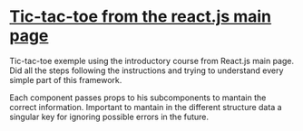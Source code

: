 # [Tic-tac-toe from the react.js main page](https://es.reactjs.org/tutorial/tutorial.html#before-we-start-the-tutorial)

Tic-tac-toe exemple using the introductory course from React.js main page. Did all the steps following the instructions and trying to understand every simple part of this framework.

Each component passes props to his subcomponents to mantain the correct information. Important to mantain in the different structure data a singular key for ignoring possible errors in the future. 
